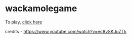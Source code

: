 # wackamolegame

To play, [click here](https://shshwtkhr.github.io/whackamolegame/)

credits - https://www.youtube.com/watch?v=ec8vSKJuZTk
